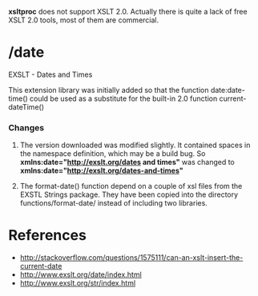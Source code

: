 
**xsltproc** does not support XSLT 2.0. Actually there is quite a lack of free XSLT 2.0 tools, most of them are commercial.

# /date #

EXSLT - Dates and Times 

This extension library was initially added so that the function date:date-time() could be used as a substitute for the built-in 2.0 function current-dateTime()

### Changes ###
1. The version downloaded was modified slightly. It contained spaces
in the namespace definition, which may be a build bug.  So **xmlns:date="http://exslt.org/dates and times"** was changed to **xmlns:date="http://exslt.org/dates-and-times"**

2. The format-date() function depend on a couple of xsl files from the EXSTL Strings package.  They have been copied into the directory functions/format-date/ instead of including two libraries.

# References #
- http://stackoverflow.com/questions/1575111/can-an-xslt-insert-the-current-date
- http://www.exslt.org/date/index.html
- http://www.exslt.org/str/index.html

